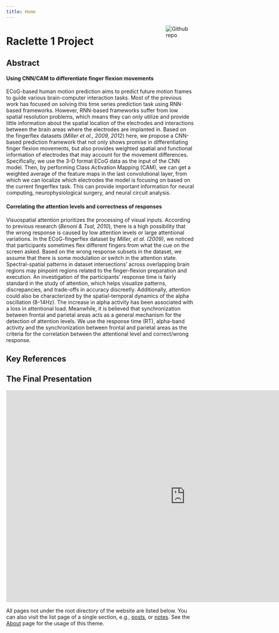 ```yaml
---
title: Home
---
```


[<img src="https://simpleicons.org/icons/github.svg" style="max-width:15%;min-width:40px;float:right;" alt="Github repo" />](https://github.com/yihui/hugo-xmin)

# Raclette 1 Project

## Abstract
#### Using CNN/CAM to differentiate finger flexion movements 

ECoG-based human motion prediction aims to predict future motion frames to guide various brain-computer interaction tasks. Most of the previous work has focused on solving this time series prediction task using RNN-based frameworks. However, RNN-based frameworks suffer from low spatial resolution problems, which means they can only utilize and provide little information about the spatial location of the electrodes and interactions between the brain areas where the electrodes are implanted in. Based on the fingerflex datasets (*Miller et al., 2009, 2012*) here, we propose a CNN-based prediction framework that not only shows promise in differentiating finger flexion movements, but also provides weighted spatial and functional information of electrodes that may account for the movement differences. Specifically, we use the 3-D format ECoG data as the input of the CNN model. Then, by performing Class Activation Mapping (CAM), we can get a weighted average of the feature maps in the last convolutional layer, from which we can localize which electrodes the model is focusing on based on the current fingerflex task. This can provide important information for neural computing, neurophysiological surgery, and neural circuit analysis.
#### Correlating the attention levels and correctness of responses
Visuospatial attention prioritizes the processing of visual inputs. According to previous research (*Benoni & Tsal, 2010*), there is a high possibility that the wrong response is caused by low attention levels or large attentional variations. In the ECoG-fingerflex dataset by *Miller, et al. (2009)*, we noticed that participants sometimes flex different fingers from what the cue on the screen asked.  Based on the wrong response subsets in the dataset, we assume that there is some modulation or switch in the attention state. Spectral-spatial patterns in dataset intersections’ across overlapping brain regions may pinpoint regions related to the finger-flexion preparation and execution. An investigation of the participants' response time is fairly standard in the study of attention, which helps visualize patterns, discrepancies, and trade-offs in accuracy discreetly. Additionally, attention could also be characterized by the spatial-temporal dynamics of the alpha oscillation (8-14Hz). The increase in alpha activity has been associated with a loss in attentional load. Meanwhile, it is believed that synchronization between frontal and parietal areas acts as a general mechanism for the detection of attention levels. We use the response time (RT), alpha-band activity and the synchronization between frontal and parietal areas as the criteria for the correlation between the attentional level and correct/wrong response. 

## Key References

## The Final Presentation 
<iframe src="https://docs.google.com/presentation/d/e/2PACX-1vR0lIJAujyKbNkG3FSoyd3j-o3QI0tXUX8sFbnoucqmaVljiPlQYdVa0S0znrVNrV8SqdvQTDolhdSh/embed?start=true&loop=true&delayms=3000" frameborder="0" width="960" height="569" allowfullscreen="true" mozallowfullscreen="true" webkitallowfullscreen="true"></iframe>




All pages not under the root directory of the website are listed below. You can also visit the list page of a single section, e.g., [posts](/post/), or [notes](/note/). See the [About](/about/) page for the usage of this theme.
